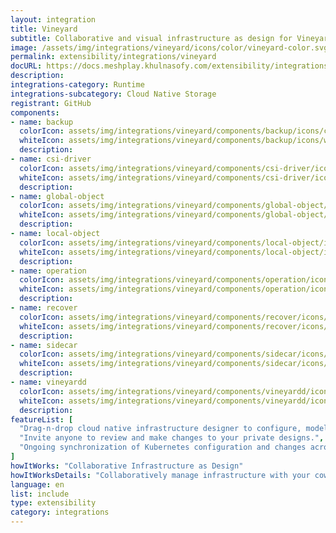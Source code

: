```yaml
---
layout: integration
title: Vineyard
subtitle: Collaborative and visual infrastructure as design for Vineyard
image: /assets/img/integrations/vineyard/icons/color/vineyard-color.svg
permalink: extensibility/integrations/vineyard
docURL: https://docs.meshplay.khulnasofy.com/extensibility/integrations/vineyard
description: 
integrations-category: Runtime
integrations-subcategory: Cloud Native Storage
registrant: GitHub
components: 
- name: backup
  colorIcon: assets/img/integrations/vineyard/components/backup/icons/color/backup-color.svg
  whiteIcon: assets/img/integrations/vineyard/components/backup/icons/white/backup-white.svg
  description: 
- name: csi-driver
  colorIcon: assets/img/integrations/vineyard/components/csi-driver/icons/color/csi-driver-color.svg
  whiteIcon: assets/img/integrations/vineyard/components/csi-driver/icons/white/csi-driver-white.svg
  description: 
- name: global-object
  colorIcon: assets/img/integrations/vineyard/components/global-object/icons/color/global-object-color.svg
  whiteIcon: assets/img/integrations/vineyard/components/global-object/icons/white/global-object-white.svg
  description: 
- name: local-object
  colorIcon: assets/img/integrations/vineyard/components/local-object/icons/color/local-object-color.svg
  whiteIcon: assets/img/integrations/vineyard/components/local-object/icons/white/local-object-white.svg
  description: 
- name: operation
  colorIcon: assets/img/integrations/vineyard/components/operation/icons/color/operation-color.svg
  whiteIcon: assets/img/integrations/vineyard/components/operation/icons/white/operation-white.svg
  description: 
- name: recover
  colorIcon: assets/img/integrations/vineyard/components/recover/icons/color/recover-color.svg
  whiteIcon: assets/img/integrations/vineyard/components/recover/icons/white/recover-white.svg
  description: 
- name: sidecar
  colorIcon: assets/img/integrations/vineyard/components/sidecar/icons/color/sidecar-color.svg
  whiteIcon: assets/img/integrations/vineyard/components/sidecar/icons/white/sidecar-white.svg
  description: 
- name: vineyardd
  colorIcon: assets/img/integrations/vineyard/components/vineyardd/icons/color/vineyardd-color.svg
  whiteIcon: assets/img/integrations/vineyard/components/vineyardd/icons/white/vineyardd-white.svg
  description: 
featureList: [
  "Drag-n-drop cloud native infrastructure designer to configure, model, and deploy your workloads.",
  "Invite anyone to review and make changes to your private designs.",
  "Ongoing synchronization of Kubernetes configuration and changes across any number of clusters."
]
howItWorks: "Collaborative Infrastructure as Design"
howItWorksDetails: "Collaboratively manage infrastructure with your coworkers synchronously sharing the same designs."
language: en
list: include
type: extensibility
category: integrations
---
```

